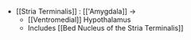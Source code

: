 - [[Stria Terminalis]] : [['Amygdala]] ->
	- [[Ventromedial]] Hypothalamus
	- Includes [[Bed Nucleus of the Stria Terminalis]]